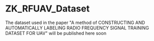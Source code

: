 # ZK_RFUAV_Dataset
The dataset used in the paper "A method of CONSTRUCTING AND AUTOMATICALLY LABELING RADIO FREQUENCY SIGNAL TRAINING DATASET FOR UAV" will be published here soon
